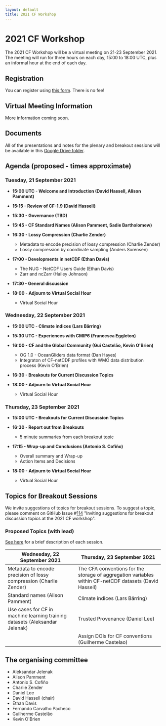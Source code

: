 ```yaml
---
layout: default
title: 2021 CF Workshop
---
```


# 2021 CF Workshop

The 2021 CF Workshop will be a virtual meeting on 21-23 September 2021.
The meeting will run for three hours on each day, 15:00 to 18:00 UTC,
plus an informal hour at the end of each day.

## Registration

You can register using [this form](https://docs.google.com/forms/d/e/1FAIpQLSfXo0fRC0ciLHKFzyX_pvEhqORPxr5uL1St0xM7NijOqdtn7w/viewform).
There is no fee!

## Virtual Meeting Information

More information coming soon.

## Documents

All of the presentations and notes for the plenary and breakout sessions will be available in this [Google Drive folder](https://drive.google.com/drive/folders/1JSHIrPMtlu6MlFEhR8Tcijefs__mX9Wl).

## Agenda (proposed - times approximate)

### Tuesday, 21 September 2021

* **15:00 UTC - Welcome and Introduction (David Hassell, Alison Pamment)**

* **15:15 - Review of CF-1.9 (David Hassell)**

* **15:30 - Governance (TBD)**

* **15:45 - CF Standard Names (Alison Pamment, Sadie Bartholomew)**

* **16:30 - Lossy Compression (Charlie Zender)**
  * Metadata to encode precision of lossy compression (Charlie Zender)
  * Lossy compression by coordinate sampling (Anders Sorensen)

* **17:00 - Developments in netCDF (Ethan Davis)**
  * The NUG - NetCDF Users Guide (Ethan Davis)
  * Zarr and ncZarr (Hailey Johnson)

* **17:30 - General discussion**

* **18:00 - Adjourn to Virtual Social Hour**
  * Virtual Social Hour

### Wednesday, 22 September 2021

* **15:00 UTC - Climate indices (Lars Bärring)**

* **15:30 UTC - Experiences with CMIP6 (Francesca Eggleton)**

* **16:00 - CF and the Global Community (Gui Castelão, Kevin O'Brien)**
  * OG 1.0 - OceanGliders data format (Dan Hayes)
  * Integraton of CF-netCDF profiles with WMO data distribution process (Kevin O'Brien)

* **16:30 - Breakouts for Current Discussion Topics**

* **18:00 - Adjourn to Virtual Social Hour**
  * Virtual Social Hour

### Thursday, 23 September 2021

* **15:00 UTC - Breakouts for Current Discussion Topics**

* **16:30 - Report out from Breakouts**
  * 5 minute summaries from each breakout topic

* **17:15 - Wrap-up and Conclusions (Antonio S. Cofiño)**
  * Overall summary and Wrap-up
  * Action Items and Decisions

* **18:00 - Adjourn to Virtual Social Hour**
  * Virtual Social Hour

## Topics for Breakout Sessions

We invite suggestions of topics for breakout sessions.
To suggest a topic, please comment on GitHub Issue #[114](https://github.com/cf-convention/discuss/issues/114) "Inviting suggestions for breakout discussion topics at the 2021 CF workshop".


### Proposed Topics (with lead)

[See here](https://docs.google.com/document/d/1WtJrysGg8AFU0R0cgzOCesWOKDN3NsaClVd2TiIqzuc) for a brief description of each session.

| Wednesday, 22 September 2021 | Thursday, 23 September 2021 |
|---|---|
| Metadata to encode precision of lossy compression (Charlie Zender) | The CFA conventions for the storage of aggregation variables within CF-netCDF datasets (David Hassell) |
| Standard names (Alison Pamment) | Climate indices (Lars Bärring) |
| Use cases for CF in machine learning training datasets (Aleksandar Jelenak) | Trusted Provenance (Daniel Lee) |
|  | Assign DOIs for CF conventions (Guilherme Castelao) |

## The organising committee

* Aleksandar Jelenak
* Alison Pamment
* Antonio S. Cofiño
* Charlie Zender
* Daniel Lee
* David Hassell (chair)
* Ethan Davis
* Fernando Carvalho Pacheco
* Guilherme Castelão
* Kevin O'Brien
